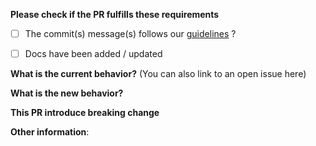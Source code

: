 **Please check if the PR fulfills these requirements**

- [ ] The commit(s) message(s) follows our [guidelines](https://github.com/talend/tools/blob/master/tools-root-github/CONTRIBUTING.md#commit-message-format) ?
- [ ] Docs have been added / updated


**What is the current behavior?** (You can also link to an open issue here)



**What is the new behavior?**



**This PR introduce breaking change**


**Other information**:
